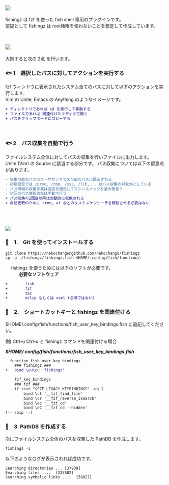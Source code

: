 ## <img src="http://placehold.jp/28/39aaff/ffffff/180x40.png?text=fishingz">
fishingz は fzf を使った fish shell 専用のプラグインです。  
前提として fishingz は root権限を使わないことを想定して作成しています。  
　
　
　
## <img src="http://placehold.jp/24/39aaff/ffffff/180x40.png?text=できること">
大別すると次の 2点 を行います。  

### :fish: 1　選択したパスに対してアクションを実行する
fzf ウィンドウに表示されたシステム全てのパスに対して以下のアクションを実行します。  
Vim の Unite, Emacs の Anything のようなイメージです。  

```diff
+ ディレクトリであれば cd を実行して移動する  
+ ファイルであれば 関連付けたエディタで開く  
+ パスをクリップボードにコピーする  
```
　
　
### :fish: 2　パス収集を自動で行う    
ファイルシステム全体に対してパスの収集を行いファイルに出力します。  
Unite (Vim) の Source に該当する部分です。
パス収集については以下の留意点があります。
```diff
- 収集可能なパスはユーザがアクセス可能なパスに限定される  
- 初期設定では /proc, /tmp, /sys, /lib,... はパス収集の対象外としている  
- パス情報の収集作業は速度を優先してマシンスペックを最大限使う
- 初回のパス情報収集は手動で行う   
+ パス収集の2回目以降は自動的に収集される  
+ 自動更新のために cron, at などのタスクスケジューラを稼動させる必要はない
```
　
　
## <img src="http://placehold.jp/24/39aaff/ffffff/180x40.png?text=Install & Setup">

### :tropical_fish:　1.　Git を使ってインストールする
```console  
git clone https://nekochango@github.com/nekochango/fishingz  
cp -p ./fishingz/fishingz.fish $HOME/.config/fish/function/.  
```  
　
fishingz を使うためには以下のソフトが必要です。  
　　　**必要なソフトウェア**
```diff
+ 　　　　fish
+ 　　　　fzf  
+ 　　　　tac
+ 　　　　xclip もしくは xsel (必須ではない)
```  

### :tropical_fish:　2.　ショートカットキーと fishingz を関連付ける
$HOME/.config/fish/functions/fish_user_key_bindings.fish に追記してください。

例) Ctrl-u Ctrl-u と fishingz コマンドを関連付ける場合  

***$HOME/.config/fish/functions/fish_user_key_bindings.fish***  
```diff
  function fish_user_key_bindings  
    ### fishingz ###  
+   bind \cu\cu 'fishingz' 

    fzf_key_bindings
    ### fzf ###
    if test "$FZF_LEGACY_KEYBINDINGS" -eq 1
        bind \ct '__fzf_find_file'
        bind \cr '__fzf_reverse_isearch'
        bind \ec '__fzf_cd'
        bind \eC '__fzf_cd --hidden'
(-- snip --)
```
  
### :tropical_fish:　3. PathDB を作成する
次にファイルシステム全体のパスを収集した PathDB を作成します。  
```console  
fishingz -i
```
以下のようなログが表示されれば成功です。
```
Searching directories ... [37939]
Searching files ....  [235502]
Searching symbolic links ....  [58027]
```  
  


